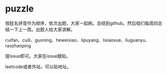 # puzzle

按姓名拼音作为顺序，依次出题，大家一起刷。总结到github。然后咱们每周四总结一下上一周。出题人给大家讲解。

cuifan、cuili、guoning、heweixiao、lipuyang、lixiaoxue、liuguanyu、raozhanping

提issue即可。大家在issue跟贴。

leetcode或者外站，可以贴地址。
